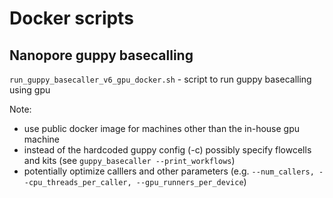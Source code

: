 # Docker scripts

## Nanopore guppy basecalling
`run_guppy_basecaller_v6_gpu_docker.sh` - script to run guppy basecalling using gpu

Note:
* use public docker image for machines other than the in-house gpu machine
* instead of the hardcoded guppy config (-c) possibly specify flowcells and kits (see `guppy_basecaller --print_workflows`)
* potentially optimize calllers and other parameters (e.g. `--num_callers, --cpu_threads_per_caller, --gpu_runners_per_device`)


  